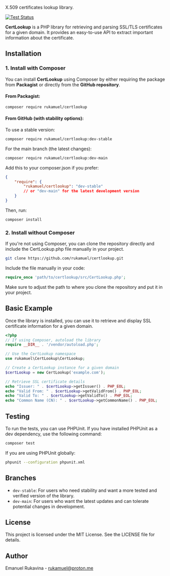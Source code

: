 X.509 certificates lookup library.

[![Test Status](https://github.com/rukamuel/CertLookup/actions/workflows/phpunit.yml/badge.svg)](https://github.com/rukamuel/CertLookup/actions/workflows/phpunit.yml)

**CertLookup** is a PHP library for retrieving and parsing SSL/TLS certificates for a given domain. It provides an easy-to-use API to extract important information about the certificate.

## Installation
### 1. Install with Composer
You can install **CertLookup** using Composer by either requiring the package from **Packagist** or directly from the **GitHub repository**.

#### From Packagist:
```bash
composer require rukamuel/certlookup
```
#### From GitHub (with stability options):
To use a stable version:
```bash
composer require rukamuel/certlookup:dev-stable
```
For the main branch (the latest changes):
```bash
composer require rukamuel/certlookup:dev-main
```
Add this to your composer.json if you prefer:
```json
{
    "require": {
        "rukamuel/certlookup": "dev-stable"  
        // or "dev-main" for the latest development version
    }
}
```
Then, run:

```bash
composer install
```

### 2. Install without Composer
If you're not using Composer, you can clone the repository directly and include the CertLookup.php file manually in your project.
```bash
git clone https://github.com/rukamuel/certlookup.git
```
Include the file manually in your code:
```php
require_once 'path/to/certlookup/src/CertLookup.php';
```
Make sure to adjust the path to where you clone the repository and put it in your project.

## Basic Example

Once the library is installed, you can use it to retrieve and display SSL certificate information for a given domain.

```php
<?php
// If using Composer, autoload the library
require __DIR__ . '/vendor/autoload.php';

// Use the CertLookup namespace
use rukamuel\CertLookup\CertLookup;

// Create a CertLookup instance for a given domain
$certLookup = new CertLookup('example.com');

// Retrieve SSL certificate details
echo "Issuer: " . $certLookup->getIssuer() . PHP_EOL;
echo "Valid From: " . $certLookup->getValidFrom() . PHP_EOL;
echo "Valid To: " . $certLookup->getValidTo() . PHP_EOL;
echo "Common Name (CN): " . $certLookup->getCommonName() . PHP_EOL;
```

## Testing

To run the tests, you can use PHPUnit. If you have installed PHPUnit as a dev dependency, use the following command:

```bash
composer test
```

If you are using PHPUnit globally:
```bash
phpunit --configuration phpunit.xml
```

## Branches
- ```dev-stable```: For users who need stability and want a more tested and verified version of the library.
- ```dev-main```: For users who want the latest updates and can tolerate potential changes in development.

## License
This project is licensed under the MIT License. See the LICENSE file for details.

## Author
Emanuel Rukavina - rukamuel@proton.me